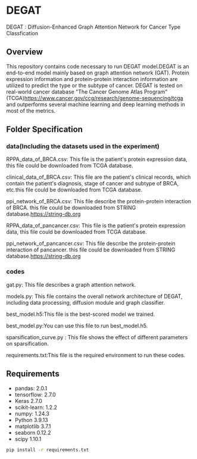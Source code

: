 
# DEGAT
DEGAT : Diffusion-Enhanced Graph Attention Network for Cancer Type Classfication

## Overview
This repository contains code necessary to run DEGAT model.DEGAT is an end-to-end model mainly based on graph attention network (GAT). Protein expression information and protein-protein interaction information are utilized to predict the type or the subtype of cancer. DEGAT is tested on real-world cancer database "The Cancer Genome Atlas Program"(TCGA)https://www.cancer.gov/ccg/research/genome-sequencing/tcga and outperforms several machine learning and deep learning methods in most of the metrics.

## Folder Specification

### data(Including the datasets used in the experiment)
RPPA_data_of_BRCA.csv: This file is the patient's protein expression data, this file could be downloaded from TCGA database.

clinical_data_of_BRCA.csv: This file are the patient's clinical records, which contain the patient's diagnosis, stage of cancer and subtype of BRCA, etc.this file could be downloaded from TCGA database.

ppi_network_of_BRCA.csv: This file describe the protein-protein interaction of BRCA. this file could be downloaded from STRING database.https://string-db.org

RPPA_data_of_pancancer.csv: This file is the patient's protein expression data, this file could be downloaded from TCGA database.

ppi_network_of_pancancer.csv: This file describe the protein-protein interaction of pancancer. this file could be downloaded from STRING database.https://string-db.org

### codes
gat.py: This file describes a graph attention network.

models.py: This file contains the overall network architecture of DEGAT, including data processing, diffusion module and graph classifier.

best_model.h5:This file is the best-scored model we trained.

best_model.py:You can use this file to run best_model.h5.

sparsification_curve.py : This file shows the effect of different parameters on sparsification.

requirements.txt:This file is the required environment to run these codes.

## Requirements
- pandas: 2.0.1
- tensorflow: 2.7.0
- Keras 2.7.0
- scikit-learn: 1.2.2
- numpy: 1.24.3
- Python 3.9.13
- matplotlib 3.7.1
- seaborn 0.12.2
- scipy 1.10.1
```bash
pip install -r requirements.txt

